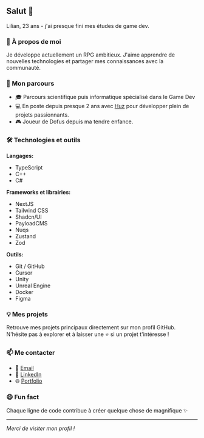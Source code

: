 ## Salut 👋

Lilian, 23 ans - j'ai presque fini mes études de game dev.

### 🔭 À propos de moi

Je développe actuellement un RPG ambitieux. J'aime apprendre de nouvelles technologies et partager mes connaissances avec la communauté.

### 🌱 Mon parcours

- 🎓 Parcours scientifique puis informatique spécialisé dans le Game Dev
- 💻 En poste depuis presque 2 ans avec [Huz](https://www.youtube.com/@Huzounet) pour développer plein de projets passionnants.
- 🎮 Joueur de Dofus depuis ma tendre enfance.

### 🛠️ Technologies et outils

**Langages:**

- TypeScript
- C++
- C#

**Frameworks et librairies:**

- NextJS
- Tailwind CSS
- Shadcn/UI
- PayloadCMS
- Nuqs
- Zustand
- Zod

**Outils:**

- Git / GitHub
- Cursor
- Unity
- Unreal Engine
- Docker
- Figma

### 💡 Mes projets

Retrouve mes projets principaux directement sur mon profil GitHub. N'hésite pas à explorer et à laisser une ⭐ si un projet t'intéresse !

### 📫 Me contacter

- 📧 [Email](mailto:lprieu.dev@gmail.com)
- 🔗 [LinkedIn](https://www.linkedin.com/in/lilian-prieu-554058221/)
- 🌐 [Portfolio](https://lprieu.dev/)

### 😄 Fun fact

Chaque ligne de code contribue à créer quelque chose de magnifique ✨

---

_Merci de visiter mon profil !_
